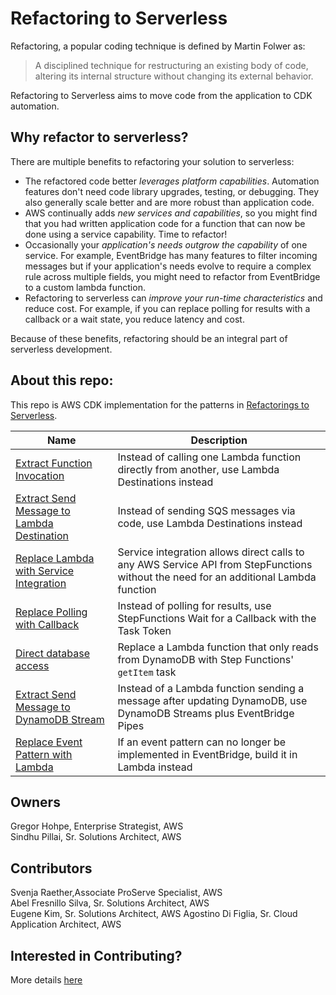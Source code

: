 # Refactoring to Serverless
Refactoring, a popular coding technique is defined by Martin Folwer as:

> A disciplined technique for restructuring an existing body of code, altering its internal structure without changing its external behavior.

Refactoring to Serverless aims to move code from the application to CDK automation.

## Why refactor to serverless?

There are multiple benefits to refactoring your solution to serverless:

* The refactored code better *leverages platform capabilities*. Automation features don't need code library upgrades, testing, or debugging. They also generally scale better and are more robust than application code.
* AWS continually adds *new services and capabilities*, so you might find that you had written application code for a function that can now be done using a service capability. Time to refactor!
* Occasionally your *application's needs outgrow the capability* of one service. For example, EventBridge has many features to filter incoming messages but if your application's needs evolve to require a complex rule across multiple fields, you might need to refactor from EventBridge to a custom lambda function.
* Refactoring to serverless can *improve your run-time characteristics* and reduce cost. For example, if you can replace polling for results with a callback or a wait state, you reduce latency and cost.

Because of these benefits, refactoring should be an integral part of serverless development.


## About this repo:
This repo is AWS CDK implementation for the patterns in [Refactorings to Serverless](https://serverlessland.com/refactoring-serverless/intro).  


| Name | Description |
| ---- | ---- |
| [Extract Function Invocation](patterns/extract_function_invocation.md) | Instead of calling one Lambda function directly from another, use Lambda Destinations instead |
| [Extract Send Message to Lambda Destination](patterns/extract_send_message.md) | Instead of sending SQS messages via code, use Lambda Destinations instead |
| [Replace Lambda with Service Integration](patterns/service_integration.md) | Service integration allows direct calls to any AWS Service API from StepFunctions without the need for an additional Lambda function |
| [Replace Polling with Callback](patterns/replace_polling_with_callback.md) | Instead of polling for results, use StepFunctions Wait for a Callback with the Task Token  |
| [Direct database access](patterns/direct_database_access.md) | Replace a Lambda function that only reads from DynamoDB with Step Functions' `getItem` task  |
| [Extract Send Message to DynamoDB Stream](patterns/send-message-via-pipes.md) | Instead of a Lambda function sending a message after updating DynamoDB, use DynamoDB Streams plus EventBridge Pipes|
| [Replace Event Pattern with Lambda](patterns/replace_event_pattern_with_lambda.md) | If an event pattern can no longer be implemented in EventBridge, build it in Lambda instead  |



## Owners
Gregor Hohpe, Enterprise Strategist, AWS  
Sindhu Pillai, Sr. Solutions Architect, AWS  

## Contributors
Svenja Raether,Associate ProServe Specialist, AWS  
Abel Fresnillo Silva, Sr. Solutions Architect, AWS  
Eugene Kim, Sr. Solutions Architect, AWS
Agostino Di Figlia, Sr. Cloud Application Architect, AWS

## Interested in Contributing?
More details [here](CONTRIBUTING.md)
